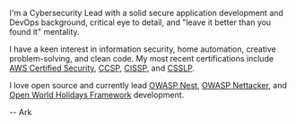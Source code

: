 I'm a Cybersecurity Lead with a solid secure application development and DevOps background, critical eye to detail, and "leave it better than you found it" mentality.

I have a keen interest in information security, home automation, creative problem-solving, and clean code. My most recent certifications include [AWS Certified Security](https://www.credly.com/badges/55be0ad4-b683-40fb-be2e-2471aab29720), [CCSP](https://www.credly.com/badges/48541ff0-42fa-4344-a31d-5a5d4515591c), [CISSP](https://www.credly.com/badges/53907d05-1928-49cb-b974-24e2165cdacf), and [CSSLP](https://www.credly.com/badges/c733a347-d1a6-4a9a-b9f0-9bda3c931aa7).

I love open source and currently lead [OWASP Nest](https://github.com/OWASP/Nest/), [OWASP Nettacker](https://github.com/OWASP/Nettacker/), and [Open World Holidays Framework](https://github.com/vacanza/) development.

-- Ark
